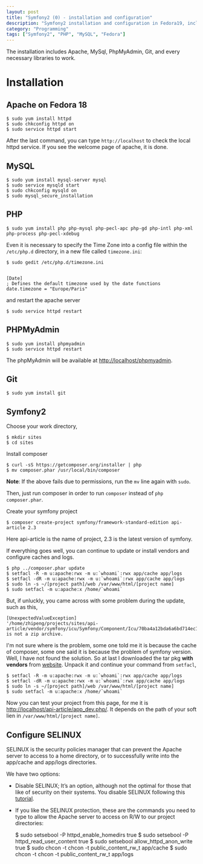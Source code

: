 ```yaml
---
layout: post
title: "Symfony2 (0) - installation and configuration"
description: "Symfony2 installation and configuration in Fedora19, including the installation of apache, php, MySQL server, phpMyAdmin, composer and other tools"
category: "Programming"
tags: ["Symfony2", "PHP", "MySQL", "Fedora"]
---
```


The installation includes Apache, MySql, PhpMyAdmin, Git, and every necessary libraries to work.

# Installation

## Apache on Fedora 18

	$ sudo yum install httpd
	$ sudo chkconfig httpd on
	$ sudo service httpd start

After the last command, you can type `http://localhost` to check the local httpd service. If you see the welcome page of apache, it is done.

## MySQL

	$ sudo yum install mysql-server mysql
	$ sudo service mysqld start
	$ sudo chkconfig mysqld on
	$ sudo mysql_secure_installation

## PHP

	$ sudo yum install php php-mysql php-pecl-apc php-gd php-intl php-xml php-process php-pecl-xdebug

Even it is necessary to specify the Time Zone into a config file within the `/etc/php.d` directory, in a new file called `timezone.ini`:

    $ sudo gedit /etc/php.d/timezone.ini


    [Date]
    ; Defines the default timezone used by the date functions 
    date.timezone = "Europe/Paris"

and restart the apache server

    $ sudo service httpd restart

## PHPMyAdmin

	$ sudo yum install phpmyadmin
	$ sudo service httpd restart

The phpMyAdmin will be available at [http://localhost/phpmyadmin](http://localhost/myphpadmin).

## Git

    $ sudo yum install git

## Symfony2

Choose your work directory,

    $ mkdir sites
	$ cd sites

Install composer

    $ curl -sS https://getcomposer.org/installer | php
    $ mv composer.phar /usr/local/bin/composer

**Note**: If the above fails due to permissions, run the `mv` line again with `sudo`.

Then, just run composer in order to run `composer` instead of `php composer.phar`.

Create your symfony project

    $ composer create-project symfony/framework-standard-edition api-article 2.3

Here api-article is the name of project, 2.3 is the latest version of symfony.

If everything goes well, you can continue to update or install vendors and configure caches and logs.

    $ php ../composer.phar update
	$ setfacl -R -m u:apache:rwx -m u:`whoami`:rwx app/cache app/logs
	$ setfacl -dR -m u:apache:rwx -m u:`whoami`:rwx app/cache app/logs
	$ sudo ln -s ~/[project path]/web /var/www/html/[project name]
	$ sudo setfacl -m u:apache:x /home/`whoami`

But, if unluckly, you came across with some problem during the update, such as this,

    [UnexpectedValueException]                                                   
	'/home/zhipeng/projects/sites/api-article/vendor/symfony/icu/Symfony/Component/Icu/70ba4a12bda6a6bd714ec1cddd087038.0' is not a zip archive.

I'm not sure where is the problem, some one told me it is because the cache of composer, some one said it is because the problem of symfony version. Well, I have not  found the solution. So at last I downloaded the tar pkg **with vendors** from [website](http://symfony.com/download). Unpack it and continue your command from `setfacl`,

	$ setfacl -R -m u:apache:rwx -m u:`whoami`:rwx app/cache app/logs
	$ setfacl -dR -m u:apache:rwx -m u:`whoami`:rwx app/cache app/logs
	$ sudo ln -s ~/[project path]/web /var/www/html/[project name]
	$ sudo setfacl -m u:apache:x /home/`whoami`

Now you can test your project from this page, for me it is [http://localhost/api-article/app_dev.php/](http://localhost/api-article/app_dev.php/). It depends on the path of your soft lien in `/var/www/html/[project name]`.

## Configure SELINUX

SELINUX is the security policies manager that can prevent the Apache server to access to a home directory, or to successfully write into the app/cache and app/logs directories.

We have two options:

-  Disable SELINUX; It’s an option, although not the optimal for those that like of security on their systems. You disable SELINUX following this [tutorial](http://ashu-geek.blogspot.com.es/2011/12/how-to-disable-selinux-on-fedora-16.html).

-  If you like the SELINUX protection, these are the commands you need to type to allow the Apache server to access on R/W to our project directories:

	$ sudo setsebool -P httpd_enable_homedirs true
	$ sudo setsebool -P httpd_read_user_content true
	$ sudo setsebool allow_httpd_anon_write true
	$ sudo chcon -t chcon -t public_content_rw_t app/cache
	$ sudo chcon -t chcon -t public_content_rw_t app/logs

